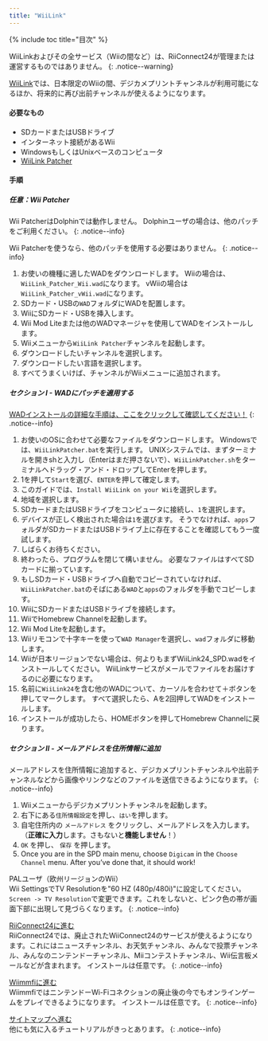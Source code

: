 ```yaml
---
title: "WiiLink"
---
```


{% include toc title="目次" %}

WiiLinkおよびその全サービス（Wiiの間など）は、RiiConnect24が管理または運営するものではありません。
{: .notice--warning}

[WiiLink](https://wiilink24.com/)では、日本限定のWiiの間、デジカメプリントチャンネルが利用可能になるほか、将来的に再び出前チャンネルが使えるようになります。

#### 必要なもの

* SDカードまたはUSBドライブ
* インターネット接続があるWii
* WindowsもしくはUnixベースのコンピュータ
* [WiiLink Patcher](https://github.com/WiiLink24/WiiLink24-Patcher/releases)

#### 手順

##### 任意：Wii Patcher
Wii PatcherはDolphinでは動作しません。 Dolphinユーザの場合は、他のパッチをご利用ください。
{: .notice--info}

Wii Patcherを使うなら、他のパッチを使用する必要はありません。
{: .notice--info}

1. お使いの機種に適したWADをダウンロードします。 Wiiの場合は、`WiiLink_Patcher_Wii.wad`になります。 vWiiの場合は`WiiLink_Patcher_vWii.wad`になります。
2. SDカード・USBの`WAD`フォルダにWADを配置します。
3. WiiにSDカード・USBを挿入します。
4. Wii Mod Liteまたは他のWADマネージャを使用してWADをインストールします。
5. Wiiメニューから`WiiLink Patcher`チャンネルを起動します。
6. ダウンロードしたいチャンネルを選択します。
7. ダウンロードしたい言語を選択します。
8. すべてうまくいけば、チャンネルがWiiメニューに追加されます。

##### セクション I - WADにパッチを適用する

[WADインストールの詳細な手順は、ここをクリックして確認してください！](wiimodlite)
{: .notice--info}

1. お使いのOSに合わせて必要なファイルをダウンロードします。 Windowsでは、`WiiLinkPatcher.bat`を実行します。 UNIXシステムでは、まずターミナルを開きshと入力し（Enterはまだ押さないで）、`WiiLinkPatcher.sh`をターミナルへドラッグ・アンド・ドロップしてEnterを押します。
2. 1を押して`Start`を選び、`ENTER`を押して確定します。
3. このガイドでは、`Install WiiLink on your Wii`を選択します。
4. 地域を選択します。
5. SDカードまたはUSBドライブをコンピュータに接続し、`1`を選択します。
6. デバイスが正しく検出された場合は`1`を選びます。 そうでなければ、`apps`フォルダがSDカードまたはUSBドライブ上に存在することを確認してもう一度試します。
7. しばらくお待ちください。
8. 終わったら、プログラムを閉じて構いません。 必要なファイルはすべてSDカードに揃っています。
9. もしSDカード・USBドライブへ自動でコピーされていなければ、`WiiLinkPatcher.bat`のそばにある`WAD`と`apps`のフォルダを手動でコピーします。
10. WiiにSDカードまたはUSBドライブを接続します。
11. WiiでHomebrew Channelを起動します。
12. Wii Mod Liteを起動します。
13. Wiiリモコンで十字キーを使って`WAD Manager`を選択し、`wad`フォルダに移動します。
14. Wiiが日本リージョンでない場合は、何よりもまずWiiLink24_SPD.wadをインストールしてください。 WiiLinkサービスがメールでファイルをお届けするのに必要になります。
15. 名前に`WiiLink24`を含む他のWADについて、カーソルを合わせて＋ボタンを押してマークします。 すべて選択したら、Aを2回押してWADをインストールします。
16. インストールが成功したら、HOMEボタンを押してHomebrew Channelに戻ります。

##### セクション II - メールアドレスを住所情報に追加

メールアドレスを住所情報に追加すると、デジカメプリントチャンネルや出前チャンネルなどから画像やリンクなどのファイルを送信できるようになります。
{: .notice--info}

1. Wiiメニューからデジカメプリントチャンネルを起動します。
2. 右下にある`住所情報設定`を押し、`はい`を押します。
3. 自宅住所内の `メールアドレス` をクリックし、メールアドレスを入力します。 （**正確に入力**します。さもないと**機能しません**！）
4. `OK` を押し、 `保存` を押します。
5. Once you are in the SPD main menu, choose `Digicam` in the `Choose Channel` menu. After you’ve done that, it should work!

PALユーザ（欧州リージョンのWii）<br> Wii SettingsでTV Resolutionを"60 HZ (480p/480i)"に設定してください。 `Screen -> TV Resolution`で変更できます。これをしないと、ピンク色の帯が画面下部に出現して見づらくなります。
{: .notice--info}

[RiiConnect24に進む](riiconnect24)<br> RiiConnect24では、廃止されたWiiConnect24のサービスが使えるようになります。これにはニュースチャンネル、お天気チャンネル、みんなで投票チャンネル、みんなのニンテンドーチャンネル、Miiコンテストチャンネル、Wii伝言板メールなどが含まれます。 インストールは任意です。
{: .notice--info}

[Wiimmfiに進む](wiimmfi)<br> WiimmfiではニンテンドーWi-Fiコネクションの廃止後の今でもオンラインゲームをプレイできるようになります。 インストールは任意です。
{: .notice--info}

[サイトマップへ進む](site-navigation)<br> 他にも気に入るチュートリアルがきっとあります。
{: .notice--info}
